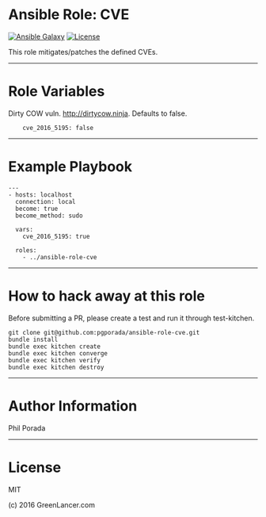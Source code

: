 # Ansible Role: CVE
[![Ansible Galaxy](http://img.shields.io/badge/ansible--galaxy-cve-blue.svg)](https://galaxy.ansible.com/pgporada/cve/)
[![License](https://img.shields.io/badge/license-MIT-brightgreen.svg)](LICENSE)

This role mitigates/patches the defined CVEs.

- - - -

# Role Variables

Dirty COW vuln. http://dirtycow.ninja. Defaults to false.

        cve_2016_5195: false

- - - -

# Example Playbook
```
---
- hosts: localhost
  connection: local
  become: true
  become_method: sudo

  vars:
    cve_2016_5195: true

  roles:
    - ../ansible-role-cve
```

- - - -

# How to hack away at this role
Before submitting a PR, please create a test and run it through test-kitchen.

```
git clone git@github.com:pgporada/ansible-role-cve.git
bundle install
bundle exec kitchen create
bundle exec kitchen converge
bundle exec kitchen verify
bundle exec kitchen destroy
```

- - - -

# Author Information

Phil Porada

- - - -

# License

MIT

(c) 2016 GreenLancer.com
